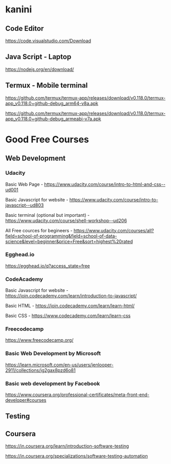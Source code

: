 # kanini

## Code Editor 

https://code.visualstudio.com/Download

## Java Script - Laptop

https://nodejs.org/en/download/

## Termux - Mobile terminal

https://github.com/termux/termux-app/releases/download/v0.118.0/termux-app_v0.118.0+github-debug_arm64-v8a.apk 

https://github.com/termux/termux-app/releases/download/v0.118.0/termux-app_v0.118.0+github-debug_armeabi-v7a.apk


# Good Free Courses 

## Web Development

### Udacity

Basic Web Page - https://www.udacity.com/course/intro-to-html-and-css--ud001

Basic Javascript for website - https://www.udacity.com/course/intro-to-javascript--ud803

Basic terminal (optional but important) - https://www.udacity.com/course/shell-workshop--ud206

All Free cources for begineers - https://www.udacity.com/courses/all?field=school-of-programming&field=school-of-data-science&level=beginner&price=Free&sort=highest%20rated

### Egghead.io

https://egghead.io/q?access_state=free

### CodeAcademy

Basic Javascript for website  - https://join.codecademy.com/learn/introduction-to-javascript/

Basic HTML - https://join.codecademy.com/learn/learn-html/

Basic CSS - https://www.codecademy.com/learn/learn-css

### Freecodecamp

https://www.freecodecamp.org/

### Basic Web Development by Microsoft

https://learn.microsoft.com/en-us/users/jenlooper-2911/collections/jg2gax8pzd6o81

### Basic web development by Facebook

https://www.coursera.org/professional-certificates/meta-front-end-developer#courses

## Testing

## Coursera

https://in.coursera.org/learn/introduction-software-testing

https://in.coursera.org/specializations/software-testing-automation

